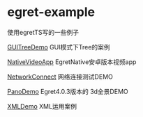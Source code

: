 # egret-example

使用egretTS写的一些例子

 <a href="http://arvin0.github.io/egret-example/GUITreeDemo/index.html" target="_blank">GUITreeDemo</a>
 GUI模式下Tree的案例

 <a href="http://arvin0.github.io/egret-example/NativeVideoApp/egret源码+android工程+apk/ActionVideoAPP/index.html" target="_blank">NativeVideoApp</a>
 EgretNative安卓版本视频app

 <a href="http://arvin0.github.io/egret-example/NetworkConnect/index.html" target="_blank">NetworkConnect</a>
 网络连接测试DEMO

 <a href="http://arvin0.github.io/egret-example/PanoDemo/index.html" target="_blank">PanoDemo</a>
 Egret4.0.3版本的 3d全景DEMO

 <a href="http://arvin0.github.io/egret-example/XMLDemo/index.html" target="_blank">XMLDemo</a>
 XML运用案例

